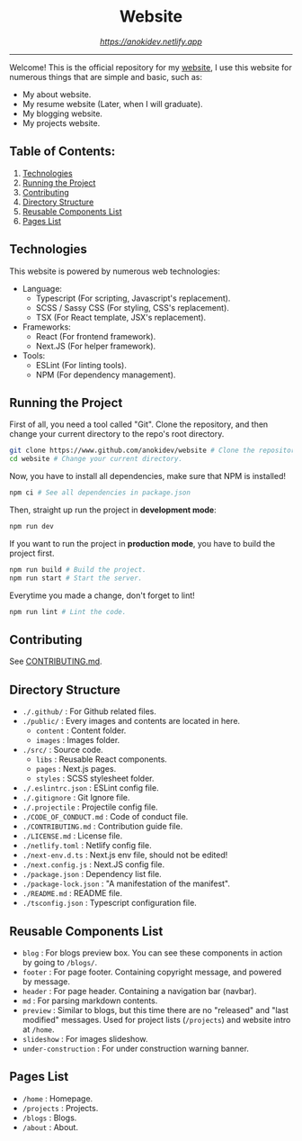 <!--

  ./README.md

  Copyright (C) 2022, Anokidev. This file is 
  part of Anokidev's website. Anokidev's website 
  is open-source and is licensed in MIT License.

  README file.

-->

<div style="display: grid; grid-template-row: auto auto; grid-template-column: auto;" align="center">
  <h1>Website</h1>
  <i><a href="https://anokidev.netlify.app">https://anokidev.netlify.app</a></i>
</div>

<hr>

Welcome! This is the official repository for my [website](https://anokidev.netlify.app), I use this website for numerous things that are simple and basic, such as:

- My about website.
- My resume website (Later, when I will graduate).
- My blogging website.
- My projects website.

## Table of Contents:

1. [Technologies](#technologies)
2. [Running the Project](#running)
3. [Contributing](#contributing)
4. [Directory Structure](#structure)
5. [Reusable Components List](#components)
5. [Pages List](#pages)

## Technologies <a id="technologies"></a>

This website is powered by numerous web technologies:

- Language:
  - Typescript (For scripting, Javascript's replacement).
  - SCSS / Sassy CSS (For styling, CSS's replacement).
  - TSX (For React template, JSX's replacement).
- Frameworks:
  - React (For frontend framework).
  - Next.JS (For helper framework).
- Tools:
  - ESLint (For linting tools).
  - NPM (For dependency management).

## Running the Project <a id="running"></a>

First of all, you need a tool called "Git". Clone the repository, and then change your current directory to the repo's root directory.

```bash
git clone https://www.github.com/anokidev/website # Clone the repository.
cd website # Change your current directory.
```

Now, you have to install all dependencies, make sure that NPM is installed!

```bash
npm ci # See all dependencies in package.json
```

Then, straight up run the project in **development mode**:

```bash
npm run dev
```

If you want to run the project in **production mode**, you have to build the project first.

```bash
npm run build # Build the project.
npm run start # Start the server.
```

Everytime you made a change, don't forget to lint!

```bash
npm run lint # Lint the code.
```

## Contributing <a id="contributing"></a>

See [CONTRIBUTING.md](/CONTRIBUTING.md).

## Directory Structure <a id="structure"></a>

- ```./.github/``` : For Github related files.
- ```./public/``` : Every images and contents are located in here.
  - ```content``` : Content folder.
  - ```images``` : Images folder.
- ```./src/``` : Source code.
  - ```libs``` : Reusable React components.
  - ```pages``` : Next.js pages.
  - ```styles``` : SCSS stylesheet folder.
- ```./.eslintrc.json``` : ESLint config file.
- ```./.gitignore``` : Git Ignore file.
- ```./.projectile``` : Projectile config file.
- ```./CODE_OF_CONDUCT.md``` : Code of conduct file.
- ```./CONTRIBUTING.md``` : Contribution guide file.
- ```./LICENSE.md``` : License file.
- ```./netlify.toml``` : Netlify config file.
- ```./next-env.d.ts``` : Next.js env file, should not be edited!
- ```./next.config.js``` : Next.JS config file.
- ```./package.json``` : Dependency list file.
- ```./package-lock.json``` : "A manifestation of the manifest".
- ```./README.md``` : README file.
- ```./tsconfig.json``` : Typescript configuration file.

## Reusable Components List <a id="components"></a>

- ```blog``` : For blogs preview box. You can see these components in action by going to ```/blogs/```.
- ```footer``` : For page footer. Containing copyright message, and powered by message.
- ```header``` : For page header. Containing a navigation bar (navbar).
- ```md``` : For parsing markdown contents.
- ```preview``` : Similar to blogs, but this time there are no "released" and "last modified" messages. Used for project lists (```/projects```) and website intro at ```/home```.
- ```slideshow``` : For images slideshow.
- ```under-construction``` : For under construction warning banner.

## Pages List <a id="pages"></a>

- ```/home``` : Homepage.
- ```/projects``` : Projects.
- ```/blogs``` : Blogs.
- ```/about``` : About.